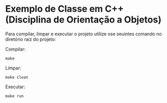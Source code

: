 

# Exemplo de Classe em C++ (Disciplina de Orientação a Objetos)

Para compilar, limpar e executar o projeto utilize ose seuintes comando no diretório raiz do projeto:

Compilar:
```
make
```
Limpar:
```
make clean
```
Executar:
```
make run
```
